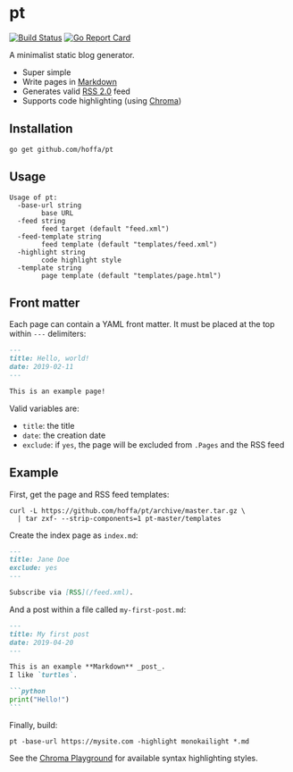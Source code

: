 # pt

[![Build Status](https://github.com/hoffa/pt/workflows/.github/workflows/workflow.yml/badge.svg)](https://github.com/hoffa/pt/actions)
[![Go Report Card](https://goreportcard.com/badge/github.com/hoffa/pt)](https://goreportcard.com/report/github.com/hoffa/pt)

A minimalist static blog generator.

- Super simple
- Write pages in [Markdown](https://daringfireball.net/projects/markdown/syntax)
- Generates valid [RSS 2.0](https://validator.w3.org/feed/docs/rss2.html) feed
- Supports code highlighting (using [Chroma](https://github.com/alecthomas/chroma))

## Installation

```shell
go get github.com/hoffa/pt
```

## Usage

```shell
Usage of pt:
  -base-url string
    	base URL
  -feed string
    	feed target (default "feed.xml")
  -feed-template string
    	feed template (default "templates/feed.xml")
  -highlight string
    	code highlight style
  -template string
    	page template (default "templates/page.html")
```

## Front matter

Each page can contain a YAML front matter. It must be placed at the top within `---` delimiters:

```markdown
---
title: Hello, world!
date: 2019-02-11
---

This is an example page!
```

Valid variables are:

- `title`: the title
- `date`: the creation date
- `exclude`: if `yes`, the page will be excluded from `.Pages` and the RSS feed

## Example

First, get the page and RSS feed templates:

```shell
curl -L https://github.com/hoffa/pt/archive/master.tar.gz \
  | tar zxf- --strip-components=1 pt-master/templates
```

Create the index page as `index.md`:

```Markdown
---
title: Jane Doe
exclude: yes
---

Subscribe via [RSS](/feed.xml).
```

And a post within a file called `my-first-post.md`:

````Markdown
---
title: My first post
date: 2019-04-20
---

This is an example **Markdown** _post_.
I like `turtles`.

```python
print("Hello!")
```

````

Finally, build:

```shell
pt -base-url https://mysite.com -highlight monokailight *.md
```

See the [Chroma Playground](https://swapoff.org/chroma/playground/) for available syntax highlighting styles.
